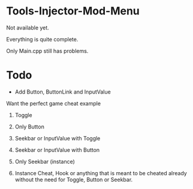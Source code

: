 # Tools-Injector-Mod-Menu
 
Not available yet.

Everything is quite complete.

Only Main.cpp still has problems.

# Todo

- Add Button, ButtonLink and InputValue

Want the perfect game cheat example

1. Toggle

2. Only Button

3. Seekbar or InputValue with Toggle

4. Seekbar or InputValue with Button

5. Only Seekbar (instance)

6. Instance Cheat, Hook or anything that is meant to be cheated already without the need for Toggle, Button or Seekbar.